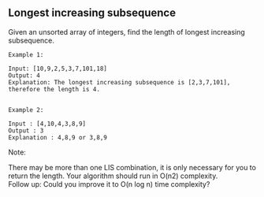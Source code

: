 ## Longest increasing subsequence

Given an unsorted array of integers, find the length of longest increasing subsequence.
```
Example 1:

Input: [10,9,2,5,3,7,101,18]
Output: 4 
Explanation: The longest increasing subsequence is [2,3,7,101], therefore the length is 4. 


Example 2:

Input : [4,10,4,3,8,9]
Output : 3
Explanation : 4,8,9 or 3,8,9
```
Note:  

There may be more than one LIS combination, it is only necessary for you to return the length.
Your algorithm should run in O(n2) complexity.  
Follow up: Could you improve it to O(n log n) time complexity?


